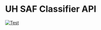 # UH SAF Classifier API

[![Test](https://github.com/leynier/uhsafclassifier-api/workflows/CI/badge.svg)](https://github.com/leynier/uhsafclassifier-api/actions?query=workflow%3ACI)
